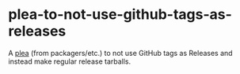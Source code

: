 plea-to-not-use-github-tags-as-releases
=======================================

A [plea](article.md) (from packagers/etc.) to not use GitHub tags as Releases
and instead make regular release tarballs.
